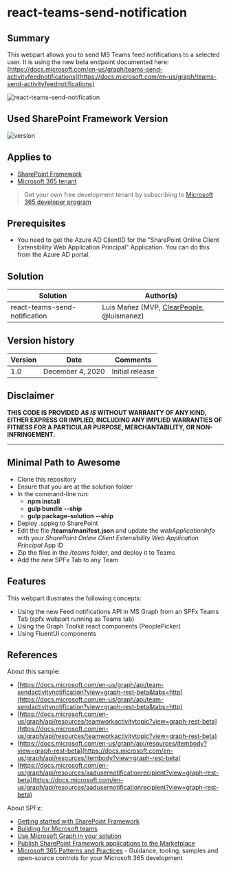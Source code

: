 # react-teams-send-notification

## Summary

This webpart allows you to send MS Teams feed notifications to a selected user. It is using the new beta endpoint documented here: [https://docs.microsoft.com/en-us/graph/teams-send-activityfeednotifications](https://docs.microsoft.com/en-us/graph/teams-send-activityfeednotifications)

![react-teams-send-notification](./assets/teams-notification-sender.gif)

## Used SharePoint Framework Version

![version](https://img.shields.io/badge/version-1.11-green.svg)

## Applies to

- [SharePoint Framework](https://aka.ms/spfx)
- [Microsoft 365 tenant](https://docs.microsoft.com/en-us/sharepoint/dev/spfx/set-up-your-developer-tenant)

> Get your own free development tenant by subscribing to [Microsoft 365 developer program](http://aka.ms/o365devprogram)

## Prerequisites

- You need to get the Azure AD ClientID for the "SharePoint Online Client Extensibility Web Application Principal" Application. You can do this from the Azure AD portal.

## Solution

Solution|Author(s)
--------|---------
react-teams-send-notification | Luis Mañez (MVP, [ClearPeople](http://www.clearpeople.com), @luismanez)

## Version history

Version|Date|Comments
-------|----|--------
1.0|December 4, 2020|Initial release

## Disclaimer

**THIS CODE IS PROVIDED *AS IS* WITHOUT WARRANTY OF ANY KIND, EITHER EXPRESS OR IMPLIED, INCLUDING ANY IMPLIED WARRANTIES OF FITNESS FOR A PARTICULAR PURPOSE, MERCHANTABILITY, OR NON-INFRINGEMENT.**

---

## Minimal Path to Awesome

- Clone this repository
- Ensure that you are at the solution folder
- In the command-line run:
  - **npm install**
  - **gulp bundle --ship**
  - **gulp package-solution --ship**
- Deploy .sppkg to SharePoint
- Edit the file __/teams/manifest.json__ and update the _webApplicationInfo_ with your _SharePoint Online Client Extensibility Web Application Principal_ App ID
- Zip the files in the _/teams_ folder, and deploy it to Teams
- Add the new SPFx Tab to any Team

## Features

This webpart illustrates the following concepts:

- Using the new Feed notifications API in MS Graph from an SPFx Teams Tab (spfx webpart running as Teams tab)
- Using the Graph Toolkit react components (PeoplePicker)
- Using FluentUI components

## References

About this sample:

- [https://docs.microsoft.com/en-us/graph/api/team-sendactivitynotification?view=graph-rest-beta&tabs=http](https://docs.microsoft.com/en-us/graph/api/team-sendactivitynotification?view=graph-rest-beta&tabs=http)
- [https://docs.microsoft.com/en-us/graph/api/resources/teamworkactivitytopic?view=graph-rest-beta](https://docs.microsoft.com/en-us/graph/api/resources/teamworkactivitytopic?view=graph-rest-beta)
- [https://docs.microsoft.com/en-us/graph/api/resources/itembody?view=graph-rest-beta](https://docs.microsoft.com/en-us/graph/api/resources/itembody?view=graph-rest-beta)
- [https://docs.microsoft.com/en-us/graph/api/resources/aadusernotificationrecipient?view=graph-rest-beta](https://docs.microsoft.com/en-us/graph/api/resources/aadusernotificationrecipient?view=graph-rest-beta)


About SPFx:

- [Getting started with SharePoint Framework](https://docs.microsoft.com/en-us/sharepoint/dev/spfx/set-up-your-developer-tenant)
- [Building for Microsoft teams](https://docs.microsoft.com/en-us/sharepoint/dev/spfx/build-for-teams-overview)
- [Use Microsoft Graph in your solution](https://docs.microsoft.com/en-us/sharepoint/dev/spfx/web-parts/get-started/using-microsoft-graph-apis)
- [Publish SharePoint Framework applications to the Marketplace](https://docs.microsoft.com/en-us/sharepoint/dev/spfx/publish-to-marketplace-overview)
- [Microsoft 365 Patterns and Practices](https://aka.ms/m365pnp) - Guidance, tooling, samples and open-source controls for your Microsoft 365 development
